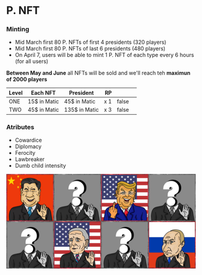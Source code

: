 # P. NFT

### Minting

* Mid March first 80 P. NFTs of first 4 presidents (320 players)
* Mid March first 80 P. NFTs of last 6 presidents (480 players)
* On April 7, users will be able to mint 1 P. NFT of each type every 6 hours (for all users)

**Between May and June** all NFTs will be sold and we'll reach teh **maximun of 2000 players**

<table><thead><tr><th>Level</th><th>Each NFT</th><th>President</th><th align="right">RP</th><th data-type="checkbox" data-hidden></th><th data-hidden></th></tr></thead><tbody><tr><td>ONE</td><td> 15$ in Matic</td><td>45$ in Matic</td><td align="right">x 1</td><td>false</td><td></td></tr><tr><td>TWO</td><td> 45$ in Matic </td><td>135$ in Matic</td><td align="right">x 3</td><td>false</td><td></td></tr></tbody></table>

### Atributes

* Cowardice
* Diplomacy
* Ferocity
* Lawbreaker
* Dumb child intensity

![](../.gitbook/assets/todosEncuadrados.jpg)
